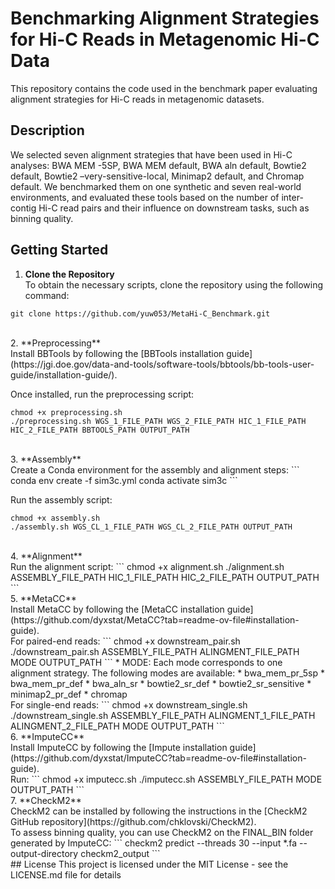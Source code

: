 # Benchmarking Alignment Strategies for Hi-C Reads in Metagenomic Hi-C Data
This repository contains the code used in the benchmark paper evaluating alignment strategies for Hi-C reads in metagenomic datasets.

## Description
We selected seven alignment strategies that have been used in Hi-C analyses: BWA MEM -5SP, BWA MEM default, BWA aln default, Bowtie2 default, Bowtie2 –very-sensitive-local, Minimap2 default, and Chromap default. We benchmarked them on one synthetic and seven real-world environments, and evaluated these tools based on the number of inter-contig Hi-C read pairs and their influence on downstream tasks, such as binning quality.

## Getting Started
1. **Clone the Repository** <br>
To obtain the necessary scripts, clone the repository using the following command:
```
git clone https://github.com/yuw053/MetaHi-C_Benchmark.git
```
<br>
2. **Preprocessing** <br>
Install BBTools by following the [BBTools installation guide](https://jgi.doe.gov/data-and-tools/software-tools/bbtools/bb-tools-user-guide/installation-guide/).

Once installed, run the preprocessing script:
```
chmod +x preprocessing.sh
./preprocessing.sh WGS_1_FILE_PATH WGS_2_FILE_PATH HIC_1_FILE_PATH HIC_2_FILE_PATH BBTOOLS_PATH OUTPUT_PATH
```
<br>
3. **Assembly** <br>
Create a Conda environment for the assembly and alignment steps:
```
conda env create -f sim3c.yml
conda activate sim3c
```
<br>

Run the assembly script:
```
chmod +x assembly.sh 
./assembly.sh WGS_CL_1_FILE_PATH WGS_CL_2_FILE_PATH OUTPUT_PATH
```
<br>
4. **Alignment** <br>
Run the alignment script:
```
chmod +x alignment.sh
./alignment.sh ASSEMBLY_FILE_PATH HIC_1_FILE_PATH HIC_2_FILE_PATH OUTPUT_PATH
```
<br>
5. **MetaCC** <br>
Install MetaCC by following the [MetaCC installation guide](https://github.com/dyxstat/MetaCC?tab=readme-ov-file#installation-guide).
<br>
For paired-end reads:
```
chmod +x downstream_pair.sh
./downstream_pair.sh ASSEMBLY_FILE_PATH ALINGMENT_FILE_PATH MODE OUTPUT_PATH
```
* MODE: Each mode corresponds to one alignment strategy. The following modes are available:
    * bwa_mem_pr_5sp
    * bwa_mem_pr_def
    * bwa_aln_sr
    * bowtie2_sr_def
    * bowtie2_sr_sensitive
    * minimap2_pr_def
    * chromap
<br>
For single-end reads:
```
chmod +x downstream_single.sh
./downstream_single.sh ASSEMBLY_FILE_PATH ALINGMENT_1_FILE_PATH ALINGMENT_2_FILE_PATH MODE OUTPUT_PATH
```
<br>
6. **ImputeCC** <br>
Install ImputeCC by following the [Impute installation guide](https://github.com/dyxstat/ImputeCC?tab=readme-ov-file#installation-guide).
<br>
Run:
```
chmod +x imputecc.sh
./imputecc.sh ASSEMBLY_FILE_PATH MODE OUTPUT_PATH
```
<br>
7. **CheckM2** <br>
CheckM2 can be installed by following the instructions in the [CheckM2 GitHub repository](https://github.com/chklovski/CheckM2). <br>
To assess binning quality, you can use CheckM2 on the FINAL_BIN folder generated by ImputeCC:
```
checkm2 predict --threads 30 --input *.fa --output-directory checkm2_output
```
<br>
## License
This project is licensed under the MIT License - see the LICENSE.md file for details
